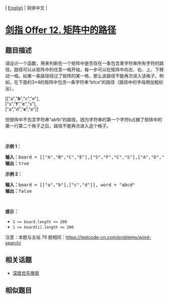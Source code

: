 
| [English](README_EN.md) | 简体中文 |

# [剑指 Offer 12. 矩阵中的路径](https://leetcode-cn.com/problems/ju-zhen-zhong-de-lu-jing-lcof/)

## 题目描述

<p>请设计一个函数，用来判断在一个矩阵中是否存在一条包含某字符串所有字符的路径。路径可以从矩阵中的任意一格开始，每一步可以在矩阵中向左、右、上、下移动一格。如果一条路径经过了矩阵的某一格，那么该路径不能再次进入该格子。例如，在下面的3×4的矩阵中包含一条字符串“bfce”的路径（路径中的字母用加粗标出）。</p>

<p>[["a","<strong>b</strong>","c","e"],<br />
["s","<strong>f</strong>","<strong>c</strong>","s"],<br />
["a","d","<strong>e</strong>","e"]]</p>

<p>但矩阵中不包含字符串“abfb”的路径，因为字符串的第一个字符b占据了矩阵中的第一行第二个格子之后，路径不能再次进入这个格子。</p>

<p> </p>

<p><strong>示例 1：</strong></p>

<pre>
<strong>输入：</strong>board = [["A","B","C","E"],["S","F","C","S"],["A","D","E","E"]], word = "ABCCED"
<strong>输出：</strong>true
</pre>

<p><strong>示例 2：</strong></p>

<pre>
<strong>输入：</strong>board = [["a","b"],["c","d"]], word = "abcd"
<strong>输出：</strong>false
</pre>

<p> </p>

<p><strong>提示：</strong></p>

<ul>
	<li><code>1 <= board.length <= 200</code></li>
	<li><code>1 <= board[i].length <= 200</code></li>
</ul>

<p>注意：本题与主站 79 题相同：<a href="https://leetcode-cn.com/problems/word-search/">https://leetcode-cn.com/problems/word-search/</a></p>


## 相关话题

- [深度优先搜索](https://leetcode-cn.com/tag/depth-first-search)

## 相似题目



